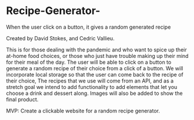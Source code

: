 # Recipe-Generator-

When the user click on a button, it gives a random generated recipe

Created by David Stokes, and Cedric Vallieu.

This is for those dealing with the pandemic and who want to spice up their at-home food choices, or those who just have trouble making up their mind for their meal of the day. The user will be able to click on a button to generate a random recipe of their choice from a click of a button. We will incorporate local storage so that the user can come back to the recipe of their choice, The recipes that we use will come from an API, and as a stretch goal we intend to add functionality to add elements that let you choose a drink and dessert along. Images will also be added to show the final product.

MVP: Create a clickable website for a random recipe generator.
